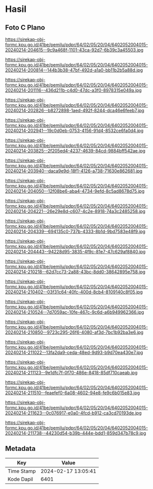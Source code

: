 # Hasil

## Foto C Plano

https://sirekap-obj-formc.kpu.go.id/41be/pemilu/pdpr/64/02/05/20/04/6402052004015-20240214-204615--9c9a468f-1101-43ca-92d7-6b39c3a45503.jpg

https://sirekap-obj-formc.kpu.go.id/41be/pemilu/pdpr/64/02/05/20/04/6402052004015-20240214-200814--144b3b38-47bf-492d-a1a0-bb11b2b5a88d.jpg

https://sirekap-obj-formc.kpu.go.id/41be/pemilu/pdpr/64/02/05/20/04/6402052004015-20240214-201116--436d211b-c4d0-47dc-a3f0-8978315e049a.jpg

https://sirekap-obj-formc.kpu.go.id/41be/pemilu/pdpr/64/02/05/20/04/6402052004015-20240214-202826--b8272898-1aed-492f-8244-dca46e6feeb7.jpg

https://sirekap-obj-formc.kpu.go.id/41be/pemilu/pdpr/64/02/05/20/04/6402052004015-20240214-202941--19c0d0eb-0753-4156-91d4-8532ce6fa0d4.jpg

https://sirekap-obj-formc.kpu.go.id/41be/pemilu/pdpr/64/02/05/20/04/6402052004015-20240214-203825--2f205ed4-4237-4639-84cd-9884bff542ae.jpg

https://sirekap-obj-formc.kpu.go.id/41be/pemilu/pdpr/64/02/05/20/04/6402052004015-20240214-203940--daca9e9d-18f1-4126-a738-71630e862681.jpg

https://sirekap-obj-formc.kpu.go.id/41be/pemilu/pdpr/64/02/05/20/04/6402052004015-20240214-204050--12f08be6-aba4-4734-9efd-8c5ad8678d75.jpg

https://sirekap-obj-formc.kpu.go.id/41be/pemilu/pdpr/64/02/05/20/04/6402052004015-20240214-204221--26e29e8d-c607-4c2e-8918-74a3c2485258.jpg

https://sirekap-obj-formc.kpu.go.id/41be/pemilu/pdpr/64/02/05/20/04/6402052004015-20240214-204339--694135c0-737b-4333-8b1d-9bd7583e48f9.jpg

https://sirekap-obj-formc.kpu.go.id/41be/pemilu/pdpr/64/02/05/20/04/6402052004015-20240214-204443--94228d95-3835-4f9c-81e7-47c629af8840.jpg

https://sirekap-obj-formc.kpu.go.id/41be/pemilu/pdpr/64/02/05/20/04/6402052004015-20240214-210218--62d7cc73-2a88-43bc-8dd0-38642895e758.jpg

https://sirekap-obj-formc.kpu.go.id/41be/pemilu/pdpr/64/02/05/20/04/6402052004015-20240214-210402--03f31c64-40fc-400d-8cb4-8109140c8f05.jpg

https://sirekap-obj-formc.kpu.go.id/41be/pemilu/pdpr/64/02/05/20/04/6402052004015-20240214-210524--7d7059ac-10fe-467c-9c6d-a6b949962366.jpg

https://sirekap-obj-formc.kpu.go.id/41be/pemilu/pdpr/64/02/05/20/04/6402052004015-20240214-210850--9723c295-26f6-4080-af3d-7bc1b92ba3e6.jpg

https://sirekap-obj-formc.kpu.go.id/41be/pemilu/pdpr/64/02/05/20/04/6402052004015-20240214-211022--13fa2da9-ceda-48ed-9d93-b9d70ea430e7.jpg

https://sirekap-obj-formc.kpu.go.id/41be/pemilu/pdpr/64/02/05/20/04/6402052004015-20240214-211123--9e1dfc7f-0f70-486e-8418-85df710caeab.jpg

https://sirekap-obj-formc.kpu.go.id/41be/pemilu/pdpr/64/02/05/20/04/6402052004015-20240214-211510--feaefef0-6a08-4602-94e8-fe9c6b015e83.jpg

https://sirekap-obj-formc.kpu.go.id/41be/pemilu/pdpr/64/02/05/20/04/6402052004015-20240214-211623--0c076917-e0a0-4fcd-b912-ca3cd70193de.jpg

https://sirekap-obj-formc.kpu.go.id/41be/pemilu/pdpr/64/02/05/20/04/6402052004015-20240214-211738--44230d54-b39b-444e-bdd1-859d347b78c9.jpg


## Metadata

| Key        | Value               |
| ---------- | ------------------- |
| Time Stamp | 2024-02-17 13:05:41 |
| Kode Dapil | 6401                |



